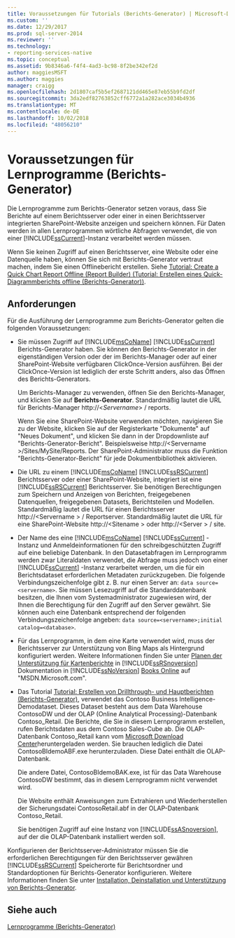 ```yaml
---
title: Voraussetzungen für Tutorials (Berichts-Generator) | Microsoft-Dokumentation
ms.custom: ''
ms.date: 12/29/2017
ms.prod: sql-server-2014
ms.reviewer: ''
ms.technology:
- reporting-services-native
ms.topic: conceptual
ms.assetid: 9b8346a6-f4f4-4ad3-bc98-8f2be342ef2d
author: maggiesMSFT
ms.author: maggies
manager: craigg
ms.openlocfilehash: 2d1807caf5b5ef2687121dd465e87eb55b9fd2df
ms.sourcegitcommit: 3da2edf82763852cff6772a1a282ace3034b4936
ms.translationtype: MT
ms.contentlocale: de-DE
ms.lasthandoff: 10/02/2018
ms.locfileid: "48056210"
---
```

# <a name="prerequisites-for-tutorials-report-builder"></a>Voraussetzungen für Lernprogramme (Berichts-Generator)
  Die Lernprogramme zum Berichts-Generator setzen voraus, dass Sie Berichte auf einem Berichtsserver oder einer in einen Berichtsserver integrierten SharePoint-Website anzeigen und speichern können. Für Daten werden in allen Lernprogrammen wörtliche Abfragen verwendet, die von einer [!INCLUDE[ssCurrent](../includes/sscurrent-md.md)]-Instanz verarbeitet werden müssen.  
  
 Wenn Sie keinen Zugriff auf einen Berichtsserver, eine Website oder eine Datenquelle haben, können Sie sich mit Berichts-Generator vertraut machen, indem Sie einen Offlinebericht erstellen. Siehe [Tutorial: Create a Quick Chart Report Offline (Report Builder) (Tutorial: Erstellen eines Quick-Diagrammberichts offline (Berichts-Generator))](report-builder/tutorial-create-a-quick-chart-report-offline-report-builder.md).  
  
## <a name="requirements"></a>Anforderungen  
 Für die Ausführung der Lernprogramme zum Berichts-Generator gelten die folgenden Voraussetzungen:  
  
-   Sie müssen Zugriff auf [!INCLUDE[msCoName](../includes/msconame-md.md)] [!INCLUDE[ssCurrent](../includes/sscurrent-md.md)] Berichts-Generator haben. Sie können den Berichts-Generator in der eigenständigen Version oder der im Berichts-Manager oder auf einer SharePoint-Website verfügbaren ClickOnce-Version ausführen. Bei der ClickOnce-Version ist lediglich der erste Schritt anders, also das Öffnen des Berichts-Generators.  
  
     Um Berichts-Manager zu verwenden, öffnen Sie den Berichts-Manager, und klicken Sie auf **Berichts-Generator**. Standardmäßig lautet die URL für Berichts-Manager http://\<*Servername*> / reports.  
  
     Wenn Sie eine SharePoint-Website verwenden möchten, navigieren Sie zu der Website, klicken Sie auf der Registerkarte "Dokumente" auf "Neues Dokument", und klicken Sie dann in der Dropdownliste auf "Berichts-Generator-Bericht". Beispielsweise http://\<Servername >/Sites/MySite/Reports. Der SharePoint-Administrator muss die Funktion "Berichts-Generator-Bericht" für jede Dokumentbibliothek aktivieren.  
  
-   Die URL zu einem [!INCLUDE[msCoName](../includes/msconame-md.md)] [!INCLUDE[ssRSCurrent](../includes/ssrscurrent-md.md)] Berichtsserver oder einer SharePoint-Website, integriert ist eine [!INCLUDE[ssRSCurrent](../includes/ssrscurrent-md.md)] Berichtsserver. Sie benötigen Berechtigungen zum Speichern und Anzeigen von Berichten, freigegebenen Datenquellen, freigegebenen Datasets, Berichtsteilen und Modellen. Standardmäßig lautet die URL für einen Berichtsserver http://\<Servername > / Reportserver. Standardmäßig lautet die URL für eine SharePoint-Website http://\<Sitename > oder http://\<Server > / site.  
  
-   Der Name des eine [!INCLUDE[msCoName](../includes/msconame-md.md)] [!INCLUDE[ssCurrent](../includes/sscurrent-md.md)] -Instanz und Anmeldeinformationen für den schreibgeschützten Zugriff auf eine beliebige Datenbank. In den Datasetabfragen im Lernprogramm werden zwar Literaldaten verwendet, die Abfrage muss jedoch von einer [!INCLUDE[ssCurrent](../includes/sscurrent-md.md)] -Instanz verarbeitet werden, um die für ein Berichtsdataset erforderlichen Metadaten zurückzugeben. Die folgende Verbindungszeichenfolge gibt z. B. nur einen Server an: `data source=<servername>`. Sie müssen Lesezugriff auf die Standarddatenbank besitzen, die Ihnen vom Systemadministrator zugewiesen wird, der Ihnen die Berechtigung für den Zugriff auf den Server gewährt. Sie können auch eine Datenbank entsprechend der folgenden Verbindungszeichenfolge angeben: `data source=<servername>;initial catalog=<database>`.  
  
-   Für das Lernprogramm, in dem eine Karte verwendet wird, muss der Berichtsserver zur Unterstützung von Bing Maps als Hintergrund konfiguriert werden. Weitere Informationen finden Sie unter [Planen der Unterstützung für Kartenberichte](plan-for-map-report-support.md) in [!INCLUDE[ssRSnoversion](../includes/ssrsnoversion-md.md)] Dokumentation in [!INCLUDE[ssNoVersion](../includes/ssnoversion-md.md)] [Books Online](http://go.microsoft.com/fwlink/?LinkId=154888) auf "MSDN.Microsoft.com".  
  
-   Das Tutorial [Tutorial: Erstellen von Drillthrough- und Hauptberichten &#40;Berichts-Generator&#41;](tutorial-creating-drillthrough-and-main-reports-report-builder.md), verwendet das Contoso Business Intelligence-Demodataset. Dieses Dataset besteht aus dem Data Warehouse ContosoDW und der OLAP (Online Analytical Processing)-Datenbank Contoso_Retail. Die Berichte, die Sie in diesem Lernprogramm erstellen, rufen Berichtsdaten aus dem Contoso Sales-Cube ab. Die OLAP-Datenbank Contoso_Retail kann vom [Microsoft Download Center](http://go.microsoft.com/fwlink/?LinkID=191575)heruntergeladen werden. Sie brauchen lediglich die Datei ContosoBIdemoABF.exe herunterzuladen. Diese Datei enthält die OLAP-Datenbank.  
  
     Die andere Datei, ContosoBIdemoBAK.exe, ist für das Data Warehouse ContosoDW bestimmt, das in diesem Lernprogramm nicht verwendet wird.  
  
     Die Website enthält Anweisungen zum Extrahieren und Wiederherstellen der Sicherungsdatei ContosoRetail.abf in der OLAP-Datenbank Contoso_Retail.  
  
     Sie benötigen Zugriff auf eine Instanz von [!INCLUDE[ssASnoversion](../includes/ssasnoversion-md.md)], auf der die OLAP-Datenbank installiert werden soll.  
  
 Konfigurieren der Berichtsserver-Administrator müssen Sie die erforderlichen Berechtigungen für den Berichtsserver gewähren [!INCLUDE[ssRSCurrent](../includes/ssrscurrent-md.md)] Speicherorte für Berichtsordner und Standardoptionen für Berichts-Generator konfigurieren. Weitere Informationen finden Sie unter [Installation, Deinstallation und Unterstützung von Berichts-Generator](install-uninstall-and-report-builder-support.md).  
  
## <a name="see-also"></a>Siehe auch  
 [Lernprogramme &#40;Berichts-Generator&#41;](report-builder-tutorials.md)  
  
  
